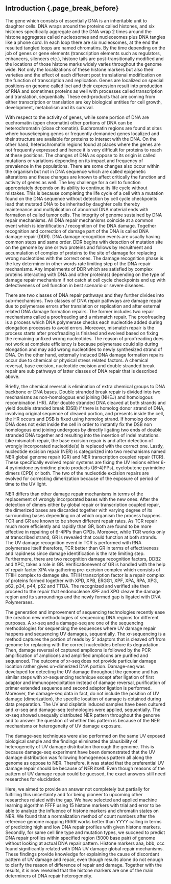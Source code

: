 ## Introduction {.page_break_before}

The gene which consists of essentially DNA is an inheritable unit to daughter cells. DNA wraps around the proteins called histones, and six histones specifically aggregate and the DNA wrap 2 times around the histone aggregates called nucleosomes and nucleosomes plus DNA tangles like a phone cord. In each loop there are six nucleosomes, at the end the resulted tangled loops are named chromatins. By the time depending on the job of genes or gene elements (transcription elements such as regulators, enhancers, silencers etc.), histone tails are post-transitionally modified and the locations of those histone marks widely varies throughout the genome wide. Not only the localizations of these histone markers but also their varieties and the effect of each different post translational modification on the function of transcription and replication. Genes are localized on special positions on genome called loci and their expression result into production of RNA and sometimes proteins as well with processes called transcription and translation, sequentially. These end-products that are coming from either transcription or translation are key biological entities for cell growth, development, metabolism and its survival. 

With respect to the activity of genes, while some portion of DNA are euchromatin (open chromatin) other portions of DNA can be heterochromatin (close chromatin). Euchromatin regions are found at sites where housekeeping genes or frequently demanded genes localized and their structure are available for proteins to interact with the DNA. On the other hand, heterochromatin regions found at places where the genes are not frequently expressed and hence it is very difficult for proteins to reach at these positions. The changes of DNA as oppose to its origin is called mutations or variations depending on its impact and frequency of prevalence in the populations. There are some changes also occur within the organism but not in DNA sequence which are called epigenetic alterations and these changes are known to affect critically the function and activity of genes as well. The key challenge for a cell to function appropriately depends on its ability to continue its life cycle without mistakes. This is because completing the life cycle of a cell with a mutation found on the DNA sequence without detection by cell cycle checkpoints lead that mutated DNA to be inherited by daughter cells thereby maintenance and multiplication of abnormal DNA material ends with formation of called tumor cells. The integrity of genome sustained by DNA repair mechanisms. All DNA repair mechanisms coincide at a common event which is identification / recognition of the DNA damage. Together recognition and correction of damage part of the DNA is called DNA damage repair (DDR). DNA damage recognition events are usually having common steps and same order. DDR begins with detection of mutation site on the genome by one or two proteins and follows by recruitment and accumulation of complex of proteins to the site of damage for replacing wrong nucleotides with the correct ones. The damage recognition phase is the key determiner in other words rate limiting step of the DNA repair mechanisms. Any impairments of DDR which are satisfied by complex proteins interacting with DNA and other protein(s) depending on the type of damage repair mechanism if not catch at cell cycle checkpoints end up with defectiveness of cell function in best scenario or severe diseases.

There are two classes of DNA repair pathways and they further divides into sub-mechanisms. Two classes of DNA repair pathways are damage repair due to polymerase errors after translation or replication and after external related DNA damage formation repairs. The former includes two repair mechanisms called a proofreading and a mismatch repair. The proofreading is a process which DNA polymerase checks each nucleotide added during elongation processes to avoid errors. Moreover, mismatch repair is the process starts after proofreading is finished and evolved based on fixing the remaining unfixed wrong nucleotides. The reason of proofreading does not work at complete efficiency is because polymerase could slip during elongation and may add wrong nucleotides to newly synthesized strand of DNA. On the other hand, externally induced DNA damage formation repairs occur due to chemical or physical stress related factors. A chemical reversal, base excision, nucleotide excision and double stranded break repair are sub pathways of latter classes of DNA repair that is described above. 

Briefly, the chemical reversal is elimination of extra chemical groups to DNA backbone or DNA bases. Double stranded break repair is divided into two mechanisms as non-homologous end joining (NHEJ) and homologous recombination (HR). After double stranded DNA cleaved at both strands and yield double stranded break (DSB) if there is homolog donor strand of DNA, involving original sequence of cleaved portion, and presents inside the cell, the HR occurs and DSB is fixed using homolog strand. If homolog donor DNA does not exist inside the cell in order to instantly fix the DSB non homologous end joining undergoes by directly ligating two ends of double stranded DNA together and resulting into the insertion of indel mutations. Like mismatch repair, the base excision repair is and after detection of wrongly incorporated nucleotide(s) is replaced with the correct one. Lastly, nucleotide excision repair (NER) is categorized into two mechanisms named NER global genome repair (GR) and NER transcription coupled repair (TCR). These specifically evolved repair systems are fixing the UV lesions either 6-4 pyrimidone pyrimidine photo products ((6-4)PPs), cyclobutene pyrimidine dimers (CPD) or both. The two of the nucleotide excision repairs are evolved for correcting dimerization because of the exposure of period of time to the UV light. 

NER differs than other damage repair mechanisms in terms of the replacement of wrongly incorporated bases with the new ones. After the 
detection of dimers either by global repair or transcription coupled repair, the dimerized bases are discarded together with varying degree of its surrounding bases depending on at which organism the process happens. TCR and GR are known to be shown different repair rates. As TCR repair much more efficiently and rapidly than GR, both are found to be more effective in repairing of 6-4PPs than CPDs. 
Moreover, while TCR works only at transcribed strand, GR is revealed that could function at both strands. The UV damage recognition event in TCR is performed with RNA polymerase itself therefore, TCR better than GR in terms of effectiveness and rapidness since damage identification is the rate limiting step. Furthermore, there are two recognition damage recognition factors, DDB2 and XPC, takes a role in GR. Verificationevent of GR is handled with the help of repair factor XPA via gathering pre-excision complex which consists of TFIIH complex to damage site. TFIIH transcription factor is a repair complex of proteins formed together with XPD, XPB, ERGG1, XPF, XPA, RPA, XPG, p62, p34, p44, p52 and TTDA. The recognized and verified site then proceed to the repair that endonuclease XPF and XPG cleave the damage region and its surroundings and the newly formed gap is ligated with DNA Polymerases. 

The generation and improvement of sequencing technologies recently ease the creation new methodologies of sequencing DNA regions for 
different purposes. A xr-seq and a damage-seq are one of the sequencing methodologies for sequencing the sequences where UV damage repair happens and sequencing UV damages, sequentially. The xr-sequencing is a method captures the portion of reads by 5’ adaptors that is cleaved off from genome for replacing with the correct nucleotides before its degradation. Then, damage reversal of captured amplicons is followed by the PCR amplification of amplicons and amplified amplicons are purified and sequenced. The outcome of xr-seq does not provide particular damage location rather gives un-dimerized DNA portion. Damage-seq was developed for detecting the UV damage throughout the genome and has similar steps with xr-sequencing technique except after ligation of first adaptor and immunoprecipitation instead of damage reversal, purification of primer extended sequence and second adaptor ligation is performed. Moreover, the damage-seq data in fact, do not include the position of UV damage (dimerization), the specific location of damage is obtained during data preparation. The UV and cisplatin induced samples have been cultured and xr-seq and damage-seq technologies were applied, sequentially. The xr-seq showed unequally distributed NER pattern throughout the genome and to answer the question of whether this pattern is because of the NER mechanisms or heterogeneity of UV damage exposure. 

The damage-seq techniques were also performed on the same UV exposed biological sample and the findings eliminated the plausibility of 
heterogeneity of UV damage distribution thorough the genome. This is because damage-seq experiment have been demonstrated that the UV 
damage distribution was following homogeneous pattern all along the genome as oppose to NER. Therefore, it was stated that the 
preferential UV damage repair should be because of NER itself. Even though reasons of the pattern of UV damage repair could be guessed, 
the exact answers still need researches for elucidation. 

Here, we aimed to provide an answer not completely but partially for fulfilling this uncertainty and for being pioneer to upcoming 
other researches related with the gap. We have selected and applied machine learning algorithm FFFF using 15 histone markers with trial 
and error to be able to analyze the influence of histone markers and chromatin states on NER. We found that a normalization method of 
count numbers after the reference genome mapping RRRR works better than YYYY calling in terms of predicting high and low DNA repair 
profiles with given histone markers. Secondly, for same cell line type and mutation types, we succeed to predict DNA repair profiles within specified region (5000 base pair) of genome without looking at actual DNA repair pattern. Histone markers aaa, bbb, ccc found significantly related with DNA UV damage global repair mechanisms. These findings provide knowledge for explaining the cause of discordant pattern of UV damage and repair, even though results alone do not enough to clarify the reason of difference of repair and damage. Together with the results, it is now revealed that the histone markers are one of the main determiners of DNA repair heterogeneity.
